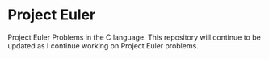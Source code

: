 Project Euler
=============

Project Euler Problems in the C language. This repository will continue to be updated as I continue working on Project Euler problems.
